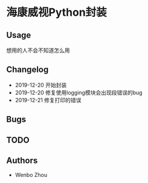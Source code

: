 # 海康威视Python封装

## Usage
想用的人不会不知道怎么用

## Changelog
* 2019-12-20 开始封装
* 2019-12-20 修复使用logging模块会出现段错误的bug
* 2019-12-21 修复打印的错误

## Bugs

## TODO


## Authors
* Wenbo Zhou

